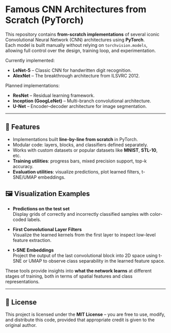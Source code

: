 # Famous CNN Architectures from Scratch (PyTorch)

This repository contains **from-scratch implementations** of several iconic Convolutional Neural Network (CNN) architectures using **PyTorch**.  
Each model is built manually without relying on `torchvision.models`, allowing full control over the design, training loop, and experimentation.


Currently implemented:
- **LeNet-5** – Classic CNN for handwritten digit recognition.
- **AlexNet** – The breakthrough architecture from ILSVRC 2012.


Planned implementations:
- **ResNet** – Residual learning framework.
- **Inception (GoogLeNet)** – Multi-branch convolutional architecture.
- **U-Net** – Encoder–decoder architecture for image segmentation.
  
---

## 🚀 Features
- Implementations built **line-by-line from scratch** in PyTorch.
- Modular code: layers, blocks, and classifiers defined separately.
- Works with custom datasets or popular datasets like **MNIST**, **STL-10**, etc.
- **Training utilities**: progress bars, mixed precision support, top-k accuracy.
- **Evaluation utilities**: visualize predictions, plot learned filters, t-SNE/UMAP embeddings.


## 🖼 Visualization Examples

- **Predictions on the test set**  
  Display grids of correctly and incorrectly classified samples with color-coded labels.  

- **First Convolutional Layer Filters**  
  Visualize the learned kernels from the first layer to inspect low-level feature extraction.  

- **t-SNE Embeddings**  
  Project the output of the last convolutional block into 2D space using t-SNE or UMAP to observe class separability in the learned feature space.  

These tools provide insights into **what the network learns** at different stages of training, both in terms of spatial features and class representations.

---

## 📝 License
This project is licensed under the **MIT License** – you are free to use, modify, and distribute this code, provided that appropriate credit is given to the original author.
